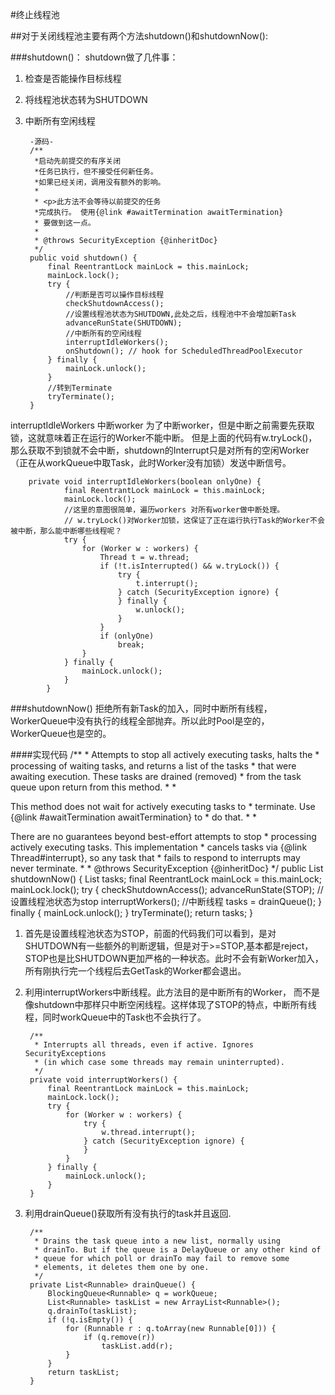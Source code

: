 #终止线程池

##对于关闭线程池主要有两个方法shutdown()和shutdownNow():

###shutdown()：
shutdown做了几件事：
1. 检查是否能操作目标线程
2. 将线程池状态转为SHUTDOWN
3. 中断所有空闲线程
        
        -源码-
        /**
         *启动先前提交的有序关闭
         *任务已执行，但不接受任何新任务。
         *如果已经关闭，调用没有额外的影响。
         *
         * <p>此方法不会等待以前提交的任务
         *完成执行。 使用{@link #awaitTermination awaitTermination}
         * 要做到这一点。
         *
         * @throws SecurityException {@inheritDoc}
         */
        public void shutdown() {
            final ReentrantLock mainLock = this.mainLock;
            mainLock.lock();
            try {
                //判断是否可以操作目标线程
                checkShutdownAccess();
                //设置线程池状态为SHUTDOWN,此处之后，线程池中不会增加新Task
                advanceRunState(SHUTDOWN);
                //中断所有的空闲线程
                interruptIdleWorkers();
                onShutdown(); // hook for ScheduledThreadPoolExecutor
            } finally {
                mainLock.unlock();
            }
            //转到Terminate
            tryTerminate();
        }

interruptIdleWorkers  中断worker
为了中断worker，但是中断之前需要先获取锁，这就意味着正在运行的Worker不能中断。
但是上面的代码有w.tryLock()，那么获取不到锁就不会中断，shutdown的Interrupt只是对所有的空闲Worker（正在从workQueue中取Task，此时Worker没有加锁）发送中断信号。

        private void interruptIdleWorkers(boolean onlyOne) {
                final ReentrantLock mainLock = this.mainLock;
                mainLock.lock();
                //这里的意图很简单，遍历workers 对所有worker做中断处理。
                // w.tryLock()对Worker加锁，这保证了正在运行执行Task的Worker不会被中断，那么能中断哪些线程呢？
                try {
                    for (Worker w : workers) {
                        Thread t = w.thread;
                        if (!t.isInterrupted() && w.tryLock()) {
                            try {
                                t.interrupt();
                            } catch (SecurityException ignore) {
                            } finally {
                                w.unlock();
                            }
                        }
                        if (onlyOne)
                            break;
                    }
                } finally {
                    mainLock.unlock();
                }
            }


###shutdownNow()
拒绝所有新Task的加入，同时中断所有线程，WorkerQueue中没有执行的线程全部抛弃。所以此时Pool是空的，WorkerQueue也是空的。

####实现代码
    /**
         * Attempts to stop all actively executing tasks, halts the
         * processing of waiting tasks, and returns a list of the tasks
         * that were awaiting execution. These tasks are drained (removed)
         * from the task queue upon return from this method.
         *
         * <p>This method does not wait for actively executing tasks to
         * terminate.  Use {@link #awaitTermination awaitTermination} to
         * do that.
         *
         * <p>There are no guarantees beyond best-effort attempts to stop
         * processing actively executing tasks.  This implementation
         * cancels tasks via {@link Thread#interrupt}, so any task that
         * fails to respond to interrupts may never terminate.
         *
         * @throws SecurityException {@inheritDoc}
         */
        public List<Runnable> shutdownNow() {
            List<Runnable> tasks;
            final ReentrantLock mainLock = this.mainLock;
            mainLock.lock();
            try {
                checkShutdownAccess();
                advanceRunState(STOP); //设置线程池状态为stop
                interruptWorkers(); //中断线程
                tasks = drainQueue();
            } finally {
                mainLock.unlock();
            }
            tryTerminate();
            return tasks;
        }
    

1. 首先是设置线程池状态为STOP，前面的代码我们可以看到，是对SHUTDOWN有一些额外的判断逻辑，但是对于>=STOP,基本都是reject，
   STOP也是比SHUTDOWN更加严格的一种状态。此时不会有新Worker加入，所有刚执行完一个线程后去GetTask的Worker都会退出。

2. 利用interruptWorkers中断线程。此方法目的是中断所有的Worker，
   而不是像shutdown中那样只中断空闲线程。这样体现了STOP的特点，中断所有线程，同时workQueue中的Task也不会执行了。

        /**
         * Interrupts all threads, even if active. Ignores SecurityExceptions
         * (in which case some threads may remain uninterrupted).
         */
        private void interruptWorkers() {
            final ReentrantLock mainLock = this.mainLock;
            mainLock.lock();
            try {
                for (Worker w : workers) {
                    try {
                        w.thread.interrupt();
                    } catch (SecurityException ignore) {
                    }
                }
            } finally {
                mainLock.unlock();
            }
        }

3. 利用drainQueue()获取所有没有执行的task并且返回.

        /**
         * Drains the task queue into a new list, normally using
         * drainTo. But if the queue is a DelayQueue or any other kind of
         * queue for which poll or drainTo may fail to remove some
         * elements, it deletes them one by one.
         */
        private List<Runnable> drainQueue() {
            BlockingQueue<Runnable> q = workQueue;
            List<Runnable> taskList = new ArrayList<Runnable>();
            q.drainTo(taskList);
            if (!q.isEmpty()) {
                for (Runnable r : q.toArray(new Runnable[0])) {
                    if (q.remove(r))
                        taskList.add(r);
                }
            }
            return taskList;
        }
